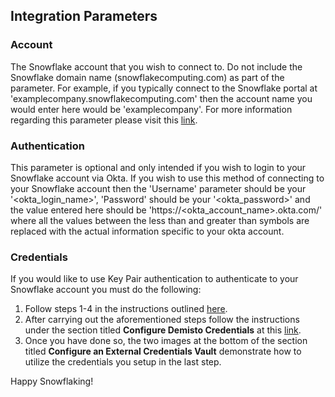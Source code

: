 ## Integration Parameters

### Account
The Snowflake account that you wish to connect to. Do not include the Snowflake
domain name (snowflakecomputing.com) as part of the parameter. For example, if
you typically connect to the Snowflake portal at 'examplecompany.snowflakecomputing.com'
then the account name you would enter here would be 'examplecompany'. For more
information regarding this parameter please visit this [link](https://docs.snowflake.net/manuals/user-guide/python-connector-api.html#label-account-format-info).

### Authentication
This parameter is optional and only intended if you wish to login to your Snowflake account via Okta. If you wish to use this method of connecting
to your Snowflake account then the 'Username' parameter should be your '<okta_login_name>',
'Password' should be your '<okta_password>' and the value entered here should
be 'https://<okta_account_name>.okta.com/' where all the values between the less
than and greater than symbols are replaced with the actual information specific
to your okta account.

### Credentials
If you would like to use Key Pair authentication to authenticate
to your Snowflake account you must do the following:
1. Follow steps 1-4 in the
instructions outlined [here](https://docs.snowflake.net/manuals/user-guide/python-connector-example.html#using-key-pair-authentication).
2. After carrying out the aforementioned steps follow the instructions under the
section titled **Configure Demisto Credentials** at this [link](https://support.demisto.com/hc/en-us/articles/115002567894).
3. Once you have done so, the two images at the bottom of the section titled **Configure
an External Credentials Vault** demonstrate how to utilize the credentials you setup
in the last step.

Happy Snowflaking!